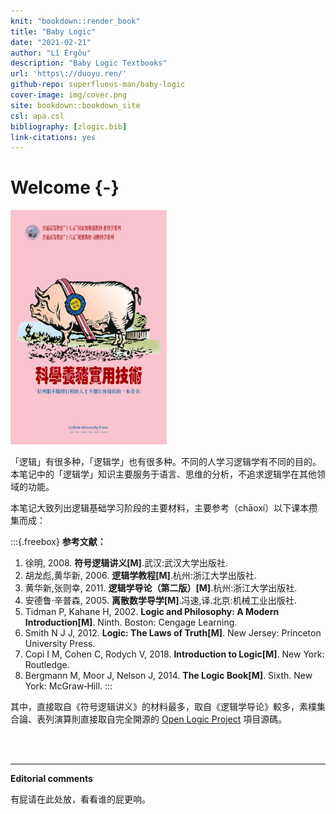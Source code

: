 ```yaml
---
knit: "bookdown::render_book"
title: "Baby Logic"
date: "2021-02-21"
author: "Lǐ Èrgǒu"
description: "Baby Logic Textbooks"
url: 'https\://duoyu.ren/'
github-repo: superfluous-man/baby-logic
cover-image: img/cover.png
site: bookdown::bookdown_site
csl: apa.csl
bibliography: [zlogic.bib]
link-citations: yes
---
```


# Welcome {-} 

<a href="https://duoyu.ren/"><img src="img/cover.png" width="250" height="375" alt="Back to Homepage" class="cover" /></a> 

「逻辑」有很多种，「逻辑学」也有很多种。不同的人学习逻辑学有不同的目的。本笔记中的「逻辑学」知识主要服务于语言、思维的分析，不追求逻辑学在其他领域的功能。

本笔记大致列出逻辑基础学习阶段的主要材料，主要参考（chāoxí）以下课本攒集而成：

:::{.freebox}
<b>参考文献：</b>

1. 徐明, 2008. **符号逻辑讲义[M]**.武汉:武汉大学出版社.
2. 胡龙彪,黄华新, 2006. **逻辑学教程[M]**.杭州:浙江大学出版社.
3. 黄华新,张则幸, 2011. **逻辑学导论（第二版）[M]**.杭州:浙江大学出版社.
4. 安德鲁·辛普森, 2005. **离散数学导学[M]**.冯速,译.北京:机械工业出版社.
5. Tidman P, Kahane H, 2002. **Logic and Philosophy: A Modern Introduction[M]**. Ninth. Boston: Cengage Learning.
6. Smith N J J, 2012. **Logic: The Laws of Truth[M]**. New Jersey: Princeton University Press.
7. Copi I M, Cohen C, Rodych V, 2018. **Introduction to Logic[M]**. New York: Routledge.
8. Bergmann M, Moor J, Nelson J, 2014. **The Logic Book[M]**. Sixth. New York: McGraw‑Hill.
:::


其中，直接取自《符号逻辑讲义》的材料最多，取自《逻辑学导论》較多，素樸集合論、表列演算則直接取自完全開源的 [Open Logic Project](https://builds.openlogicproject.org/) 項目源碼。


<br>
  <br>
  <hr>

**Editorial comments**

有屁请在此处放，看看谁的屁更响。

<script src="https://utteranc.es/client.js"
        repo="gwmatthews/ethics"
        issue-term="title"
        theme="github-light"
        crossorigin="anonymous"
        async>
</script>
